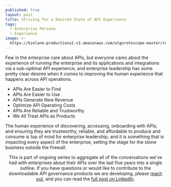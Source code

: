 ```yaml
---
published: true
layout: post
title: Striving for a Desired State of API Experience
tags:
  - Enterprise Persona
  - Experience
image: >-
  https://kinlane-productions2.s3.amazonaws.com/algorotoscope-master/red-circuit-japanese-carrying-over-bridge.jpeg
---
```

Few in the enterprise care about APIs, but everyone cares about the experience of running the enterprise and its applications and integrations via a sub-optimal API experience, and enterprise leadership has some pretty clear desires when it comes to improving the human experience that happens across API operations.

  - APIs Are Easier to Find
  - APIs Are Easier to Use
  - APIs Generate New Revenue
  - Optimize API Operating Costs
  - APIs Are Reliable and Trustworthy
  - We All Treat APIs as Products

The human experience of discovering, accessing, onboarding with APIs, and ensuring they are trustworthy, reliable, and affordable to produce and consume is top of mind for enterprise leadership, and it is something that is impacting every aspect of the enterprise, setting the stage for the stone business outside the firewall.

<div class="alert alert-danger" role="alert" style="text-align: center;">
This is part of ongoing series to aggregate all of the conversations we've had with enterprises about their APIs over the last five years into a single outline. If you have questions or would like to contribute to the downloadable API governance products we are developing, please <a href="https://apievangelist.com/contact">reach out</a>, and you can read the <a href="https://www.linkedin.com/pulse/who-api-evangelist-speaks-being-change-agent-within-enterprise-lane-lmuse">full post on LinkedIn</a>.
</div>